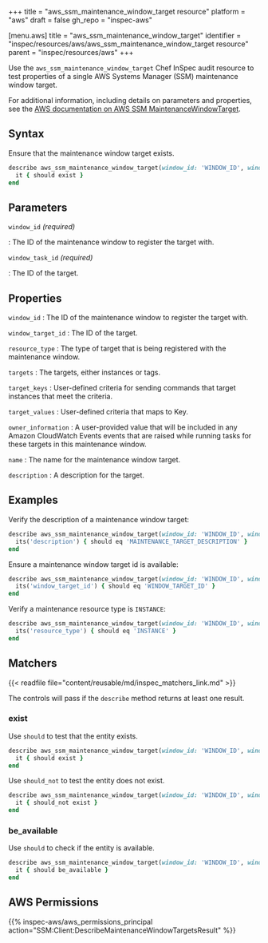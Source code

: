 +++
title = "aws_ssm_maintenance_window_target resource"
platform = "aws"
draft = false
gh_repo = "inspec-aws"

[menu.aws]
title = "aws_ssm_maintenance_window_target"
identifier = "inspec/resources/aws/aws_ssm_maintenance_window_target resource"
parent = "inspec/resources/aws"
+++

Use the `aws_ssm_maintenance_window_target` Chef InSpec audit resource to test properties of a single AWS Systems Manager (SSM) maintenance window target.

For additional information, including details on parameters and properties, see the [AWS documentation on AWS SSM MaintenanceWindowTarget](https://docs.aws.amazon.com/AWSCloudFormation/latest/UserGuide/aws-resource-ssm-maintenancewindowtarget.html).

## Syntax

Ensure that the maintenance window target exists.

```ruby
describe aws_ssm_maintenance_window_target(window_id: 'WINDOW_ID', window_target_id: 'WINDOW_TARGET_ID') do
  it { should exist }
end
```

## Parameters

`window_id` _(required)_

: The ID of the maintenance window to register the target with.

`window_task_id` _(required)_

: The ID of the target.

## Properties

`window_id`
: The ID of the maintenance window to register the target with.

`window_target_id`
: The ID of the target.

`resource_type`
: The type of target that is being registered with the maintenance window.

`targets`
: The targets, either instances or tags.

`target_keys`
: User-defined criteria for sending commands that target instances that meet the criteria.

`target_values`
: User-defined criteria that maps to Key.

`owner_information`
: A user-provided value that will be included in any Amazon CloudWatch Events events that are raised while running tasks for these targets in this maintenance window.

`name`
: The name for the maintenance window target.

`description`
: A description for the target.

## Examples

Verify the description of a maintenance window target:

```ruby
describe aws_ssm_maintenance_window_target(window_id: 'WINDOW_ID', window_target_id: 'WINDOW_TARGET_ID') do
  its('description') { should eq 'MAINTENANCE_TARGET_DESCRIPTION' }
end
```

Ensure a maintenance window target id is available:

```ruby
describe aws_ssm_maintenance_window_target(window_id: 'WINDOW_ID', window_target_id: 'WINDOW_TARGET_ID') do
  its('window_target_id') { should eq 'WINDOW_TARGET_ID' }
end
```

Verify a maintenance resource type is `INSTANCE`:

```ruby
describe aws_ssm_maintenance_window_target(window_id: 'WINDOW_ID', window_target_id: 'WINDOW_TARGET_ID') do
  its('resource_type') { should eq 'INSTANCE' }
end
```

## Matchers

{{< readfile file="content/reusable/md/inspec_matchers_link.md" >}}

The controls will pass if the `describe` method returns at least one result.

### exist

Use `should` to test that the entity exists.

```ruby
describe aws_ssm_maintenance_window_target(window_id: 'WINDOW_ID', window_target_id: 'WINDOW_TARGET_ID') do
  it { should exist }
end
```

Use `should_not` to test the entity does not exist.

```ruby
describe aws_ssm_maintenance_window_target(window_id: 'WINDOW_ID', window_target_id: 'WINDOW_TARGET_ID') do
  it { should_not exist }
end
```

### be_available

Use `should` to check if the entity is available.

```ruby
describe aws_ssm_maintenance_window_target(window_id: 'WINDOW_ID', window_target_id: 'WINDOW_TARGET_ID') do
  it { should be_available }
end
```

## AWS Permissions

{{% inspec-aws/aws_permissions_principal action="SSM:Client:DescribeMaintenanceWindowTargetsResult" %}}
